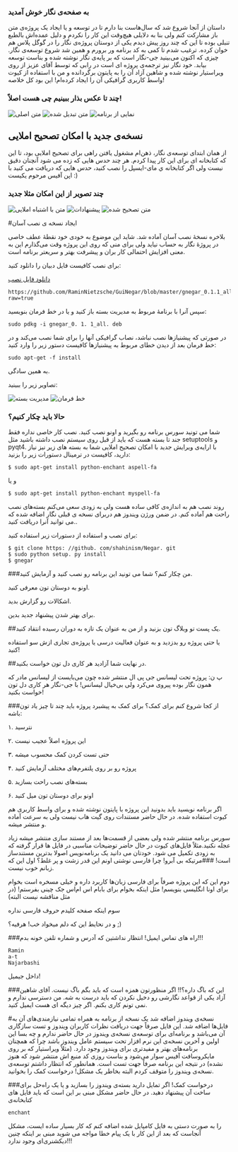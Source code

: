 ### به صفحه‌ی نگار خوش آمدید
داستان از آنجا شروع شد که سال‌هاست بنا دارم تا در توسعه و یا ایجاد یک پروژه‌ی متن باز مشارکت کنم ولی بنا به دلایلی هیچ‌وقت این کار را نکردم و دلیل عمده‌اش بالطبع تنبلی بوده تا این که چند روز پیش دیدم یکی از دوستان پروژه‌ی نگار را در گوگل پلاس هم خوان کرده. ترغیب شدم تا کمی به کد برنامه ور برورم و همین شد شروع توسعه‌ی نگار. 
چیزی که اکنون می‌بینید جی-نگار است که بر پایه‌ی نگار نوشته شده و بناست توسعه بیابد. خود نگار نیز ترجمه‌ی پروژه ای است در رابی که توسط آقای عزیز از روی ویراستیار نوشته شده و شاهین آزاد آن را به پایتون برگردانده و من با استفاده از کیوت واسط کاربری گرافیکی آن را ایجاد کرده‌ام! 
این بود کل خلاصه! 

### چند تا عکس بذار ببینیم چی هست اصلاً! 
![متن اصلی](https://raw.github.com/RaminNietzsche/GuiNegar/master/ScreenShot/0.jpg)
![متن تبدیل شده](https://raw.github.com/RaminNietzsche/GuiNegar/master/ScreenShot/1.jpg)
![نمایی از برنامه](https://raw.github.com/RaminNietzsche/GuiNegar/master/ScreenShot/2.jpg)


## نسخه‌ی جدید با امکان تصحیح املایی
از همان ابتدای توسعه‌ی نگار، ذهن‌ام مشغول یافتن راهی برای تصحیح املایی بود، تا این که کتابخانه ای برای این کار پیدا کردم. هر چند حدس هایی که زده می شود آنچنان دقیق نیست ولی اگر کتابخانه ي مای-ایسپل را نصب کنید، حدس هایی که دریافت می کنید با اپن آفیس مرحوم یکیست :)

### چند تصویر از این امکان مثلا جدید

![متن با اشتباه املایی](https://raw.github.com/RaminNietzsche/GuiNegar/master/ScreenShot/3.png)
![پیشنهادات](https://raw.github.com/RaminNietzsche/GuiNegar/master/ScreenShot/4.png)
![متن تصحیح شده](https://raw.github.com/RaminNietzsche/GuiNegar/master/ScreenShot/5.png)


#ایجاد نسخه ی نصب آسان

بلاخره نسخهٔ نصب آسان آماده شد‌. شاید این موضوع به خودی خود نقطهٔ عطف خاصی در پروژهٔ نگار به حساب نیاید ولی برای منی که روی این پروژه وقت می‌گذارم این به معنی افزایش احتمالی کار بران و پیشرفت بهتر و سریعتر برنامه است‌.
 
برای نصب کافیست فایل دبیان را دانلود کنید‌: 

[دانلود فایل نصب](https://github.com/RaminNietzsche/GuiNegar/blob/master/gnegar_0.1.1_all.deb?raw=true)

```
https://github.com/RaminNietzsche/GuiNegar/blob/master/gnegar_0.1.1_all.deb?raw=true
```

سپس آنرا با برنامهٔ مربوط به مدیریت بسته باز کنید و یا در خط فرمان بنویسید‌: 
```
sudo pdkg -i gnegar_0‌. 1‌. 1_all‌. deb
```
در صورتی که پیشنیاز‌ها نصب نباشد‌، نصاب گرافیکی آنها را برای شما نصب می‌کند و در خط فرمان بعد از دیدن خطای مربوط به پیشنیازها کافیست دستور زیر را وارد کنید‌: 
```
sudo apt-get -f install
```
به همین سادگی‌. 

تصاویر زیر را ببینید‌: 

![مدیریت بسته](https://raw.github.com/RaminNietzsche/GuiNegar/master/ScreenShot/6.png)
![خط فرمان](https://raw.github.com/RaminNietzsche/GuiNegar/master/ScreenShot/7.png)
### حالا باید چکار کنیم؟
شما می تونید سورس برنامه رو بگیرید و اونو نصب کنید. نصب کار خاصی نداره فقط جند تا بسته هست که باید از قبل روی سیستم نصب داشته باشید مثل setuptools و pyqt4‌. 
با ارایه‌ی ویرایش جدید با امکان تصحیح املایی شما به بسته های زیر نیز نیاز دارید، کافیست در ترمینال دستورات زیر را بزنید:

```
$ sudo apt-get install python-enchant aspell-fa
```

و یا

```
$ sudo apt-get install python-enchant myspell-fa
```

روند نصب هم به اندازه‌ی کافی ساده هست ولی به زودی سعی می‌کنم بسته‌های نصب راحت هم آماده کنم. در ضمن ورژن ویندوز هم دربرای نسخه ی قبلی نگار اضافه شده که می توانید آنرا دریافت کنید.. 

برای نصب و استفاده از دستورات زیر استفاده کنید: 

```
$ git clone https‌: //github‌. com/shahinism/Negar‌. git
$ sudo python setup‌. py install
$ gnegar
```
###من چکار کنم؟
شما می تونید این برنامه رو نصب کنید و آزمایش کنید. 

اونو به دوستان تون معرفی کنید. 

اشکالات رو گزارش بدید. 

برای بهتر شدن پیشنهاد جدید بدین. 

##یک پست تو وبلاگ تون بزنید و از من به عنوان یک تازه به دوران رسیده انتقاد کنید. 

یا حتی پروژه رو بدزدید و به عنوان فعالیت درسی یا پروژه‌ی تجاری ازش سو استفاده کنید! 

##در نهایت شما آزادید هر کاری دل تون خواست بکنید. 

پ ن‌: پروژه تحت لیسانس جی پی ال منتشر شده چون می‌بایست از لیسانس مادر که همون نگار بوده پیروی می‌کرد ولی بی‌خیال لیسانس! با جی-نگار هر کاری دل تون خواست بکنید! 

###از کجا شروع کنم برای کمک؟
برای کمک به پیشبرد پروژه باید چند تا چیز یاد تون باشه‌: 

۱. نترسید

۲. این پروژه اصلاً عجیب نیست

۳. حتی تست کردن کمک محسوب میشه

۴. پروژه رو بر روی پلتفرم‌های مختلف آزمایش کنید

۵. بسته‌های نصب راحت بسازید

۶. اونو برای دوستان تون میل کنید

اگر برنامه نویسید باید بدونید این پروژه با پایتون نوشته شده و برای واسط کاربری هم کیوت استفاده شده. 
در حال حاضر مستندات روی گیت هاب نیست ولی به سرعت آماده و منتشر میشه‌. 

سورس برنامه منتشر شده ولی بعضی از قسمت‌ها بعد از مستند سازی منتشر میشه زیاد عجله نکنید.مثلاً فایل‌های کیوت
در حال حاضر توضیحات مناسبی در فایل ها قرار گرفته که به زودی تکمیل می شود.
خودتان می دانید یک برنامه‌نویس اصولا بدترین مستندساز است!
###مرتیکه بی آبرو! چرا فارسی نوشتی اونم این قدر زشت و پر غلط؟
اول این که زبانم خوب نیست. 

دوم این که این پروژه صرفاً برای فارسی زبان‌ها کاربرد داره و خیلی مسخره است بخوام برای اونا انگلیسی بنویسم! 
مثل اینکه بخوام برای بابام اس ام‌اس جک چینی بفرستم! (در مثل مناقشه نیست البته) 

سوم اینکه صفحه کلیدم حروف فارسی نداره

و در نحایط این که دلم میخواد خب‌! هرفیه‌؟ 
;)

###راه های تماس
ایمیل!
انتظار نداشتین که آدرس و شماره تلفن خونه بدم!!!
```
Ramin
a-t
Najarbashi
```
داخل جیمیل!

###این که باگ داره؟!!
اگر منظورتون همزه است که باید بگم باگ نیست. آقای شاهین آزاد یکی از قواعد نگارشی رو  دخیل نکردن که باید درست به شه. من دسترسی ندارم و نمی تونم کاری بکنم.
اگر چیز دیگه ای هست ایمیل کنید.

#نسخه‌ی ویندوز اضافه شد
یک نسخه از برنامه به همراه تمامی نیازمندی‌های آن به فایل‌ها اضافه شد.
این فایل صرفاً جهت دریافت نظرات کاربران ویندوز و تست سازگاری آن می‌باشد و برنامه‌ای برای توسعه‌ی نسخه‌ی ویندوز در حال حاضر ندارم و چه بسا این اولین و آخرین نسخه‌ی این نرم افزار تحت سیستم عامل ویندوز باشد چرا که همچنان برنامه‌های بهتر و مفیدتری برای ویندوز وجود دارد. (مثلاً ویراستیار که بر روی مایکروسافت آفیس سوار می‌شود و بناست روزی کد منبع اش منتشر شود که هنوز نشده) در نتیجه این برنامه صرفاً جهت تست است.
همانطور که انتظار داشتم توسعه‌ی نسخه‌ی ویندوز را متوقف کردم البته بخاطر یک مشکل! درخواست کمک را بخوانید.

###درخواست کمک!
اگر تمایل دارید بسته‌ی ویندوز را بسازید و یا یک راه‌حل برای ساخت آن پیشنهاد دهید. در حال حاضر مشکل مبنی بر این است که باید فایل های کتابخانه‌ی 
```
enchant
```
را به صورت دستی به فایل کامپایل شده اضافه کنم که کار بسیار ساده ایست، مشکل آنجاست که بعد از این کار با یک پیام خطا مواجه می شوید مبنی بر اینکه چنین دیکشنری‌ای وجود ندارد!!!